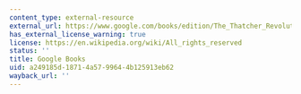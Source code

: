 ```yaml
---
content_type: external-resource
external_url: https://www.google.com/books/edition/The_Thatcher_Revolution/7qaMqwGRE00C?hl=en&gbpv=1
has_external_license_warning: true
license: https://en.wikipedia.org/wiki/All_rights_reserved
status: ''
title: Google Books
uid: a249185d-1871-4a57-9964-4b125913eb62
wayback_url: ''
---
```

